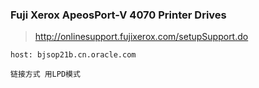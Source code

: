 ### Fuji Xerox ApeosPort-V 4070 Printer Drives

> http://onlinesupport.fujixerox.com/setupSupport.do
```
host: bjsop21b.cn.oracle.com 

链接方式 用LPD模式
```

